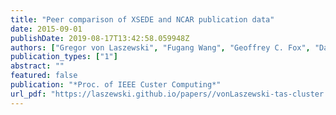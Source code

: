 ```yaml
---
title: "Peer comparison of XSEDE and NCAR publication data"
date: 2015-09-01
publishDate: 2019-08-17T13:42:58.059948Z
authors: ["Gregor von Laszewski", "Fugang Wang", "Geoffrey C. Fox", "David L. Hart", "Thomas R. Furlani", "Robert L. DeLeon", "Steven M. Gallo"]
publication_types: ["1"]
abstract: ""
featured: false
publication: "*Proc. of IEEE Custer Computing*"
url_pdf: "https://laszewski.github.io/papers//vonLaszewski-tas-cluster.pdf"
---
```


